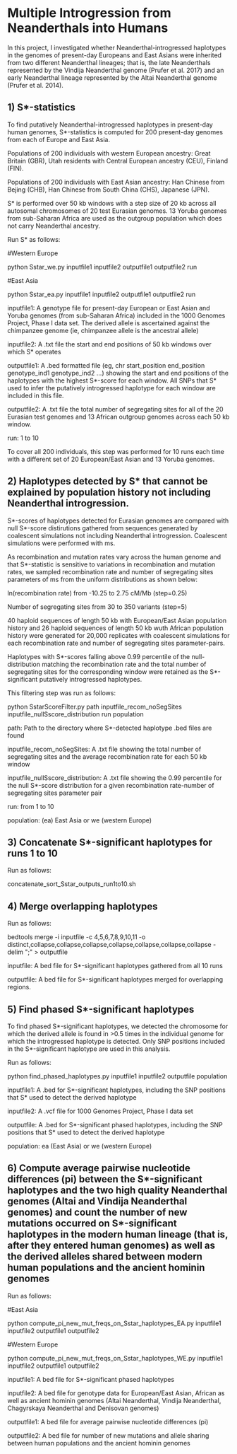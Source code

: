# Multiple Introgression from Neanderthals into Humans

In this project, I investigated whether Neanderthal-introgressed haplotypes in the genomes of present-day Europeans and East Asians were inherited from two different Neanderthal lineages; that is, the late Neanderthals represented by the Vindija Neanderthal genome (Prufer et al. 2017) and an early Neanderthal lineage represented by the Altai Neanderthal genome (Prufer et al. 2014). 


## 1) S*-statistics
To find putatively Neanderthal-introgressed haplotypes in present-day human genomes, S*-statistics is computed for 200 present-day genomes from each of Europe and East Asia.

Populations of 200 individuals with western European ancestry: Great Britain (GBR), Utah residents with Central European ancestry (CEU), Finland (FIN).

Populations of 200 individuals with East Asian ancestry: Han Chinese from Bejing (CHB), Han Chinese from South China (CHS), Japanese (JPN).  

S* is performed over 50 kb windows with a step size of 20 kb across all autosomal chromosomes of 20 test Eurasian genomes. 13 Yoruba genomes from sub-Saharan Africa are used as the outgroup population which does not carry Neanderthal ancestry.

Run S* as follows: 

#Western Europe

python Sstar_we.py inputfile1 inputfile2 outputfile1 outputfile2 run

#East Asia

python Sstar_ea.py inputfile1 inputfile2 outputfile1 outputfile2 run

inputfile1: A genotype file for present-day European or East Asian and Yoruba genomes (from sub-Saharan Africa) included in the 1000 Genomes Project, Phase I data set. The derived allele is ascertained against the chimpanzee genome (ie, chimpanzee allele is the ancestral allele)

inputfile2: A .txt file the start and end positions of 50 kb windows over which S* operates

outputfile1: A .bed formatted file (eg, chr start_position end_position genotype_ind1 genotype_ind2 ...) showing the start and end positions of the haplotypes with the highest S*-score for each window. All SNPs that S* used to infer the putatively introgressed haplotype for each window are included in this file. 

outputfile2: A .txt file the total number of segregating sites for all of the 20 Eurasian test genomes and 13 African outgroup genomes across each 50 kb window.

run: 1 to 10

To cover all 200 individuals, this step was performed for 10 runs each time with a different set of 20 European/East Asian and 13 Yoruba genomes.  


## 2) Haplotypes detected by S* that cannot be explained by population history not including Neanderthal introgression.

S*-scores of haplotypes detected for Eurasian genomes are compared with null S*-score distirutions gathered from sequences generated by coalescent simulations not including Neanderthal introgression. Coalescent simulations were performed with ms.  

As recombination and mutation rates vary across the human genome and that S*-statistic is sensitive to variations in recombination and mutation rates, we sampled recombination rate and number of segregating sites parameters of ms from the uniform distributions as shown below:

  ln(recombination rate) from -10.25 to 2.75 cM/Mb (step=0.25) 

  Number of segregating sites from 30 to 350 variants (step=5)

40 haploid sequences of length 50 kb with European/East Asian population history and 26 haploid sequences of length 50 kb wuth African population history were generated for 20,000 replicates with coalescent simulations for each recombination rate and number of segregating sites parameter-pairs. 

Haplotypes with S*-scores falling above 0.99 percentile of the null-distribution matching the recombination rate and the total number of segregating sites for the corresponding window were retained as the S*-significant putatively introgressed haplotypes. 

This filtering step was run as follows:

python SstarScoreFilter.py path inputfile_recom_noSegSites inputfile_nullSscore_distribution run population

path: Path to the directory where S*-detected haplotype .bed files are found  

inputfile_recom_noSegSites: A .txt file showing the total number of segregating sites and the average recombination rate for each 50 kb window 

inputfile_nullSscore_distribution: A .txt file showing the 0.99 percentile for the null S*-score distribution for a given recombination rate-number of segregating sites parameter pair 

run: from 1 to 10

population: (ea) East Asia or  we (western Europe)


## 3) Concatenate S*-significant haplotypes for runs 1 to 10

Run as follows:

concatenate_sort_Sstar_outputs_run1to10.sh


## 4) Merge overlapping haplotypes

Run as follows:

bedtools merge -i inputfile -c 4,5,6,7,8,9,10,11 -o distinct,collapse,collapse,collapse,collapse,collapse,collapse,collapse -delim ";" >  outputfile

inputfile: A bed file for S*-significant haplotypes gathered from all 10 runs  

outputfile: A bed file for S*-significant haplotypes merged for overlapping regions. 


## 5) Find phased S*-significant haplotypes

To find phased S*-significant haplotypes, we detected the chromosome for which the derived allele is found in >0.5 times in the individual genome for which the introgressed haplotype is detected. Only SNP positions included in the S*-significant haplotype are used in this analysis.

Run as follows:

python find_phased_haplotypes.py inputfile1 inputfile2 outputfile population


inputfile1: A .bed for S*-significant haplotypes, including the SNP positions that S* used to detect the derived haplotype

inputfile2: A .vcf file for 1000 Genomes Project, Phase I data set  

outputfile: A .bed for S*-significant phased haplotypes, including the SNP positions that S* used to detect the derived haplotype

population: ea (East Asia) or we (western Europe)


## 6) Compute average pairwise nucleotide differences (pi) between the S*-significant haplotypes and the two high quality Neanderthal genomes (Altai and Vindija Neanderthal genomes) and count the number of new mutations occurred on S*-significant haplotypes in the modern human lineage (that is, after they entered human genomes) as well as the derived alleles shared between modern human populations and the ancient hominin genomes 

Run as follows:

#East Asia

python compute_pi_new_mut_freqs_on_Sstar_haplotypes_EA.py inputfile1 inputfile2 outputfile1 outputfile2

#Western Europe

python compute_pi_new_mut_freqs_on_Sstar_haplotypes_WE.py inputfile1 inputfile2 outputfile1 outputfile2

inputfile1: A bed file for S*-significant phased haplotypes

inputfile2: A bed file for genotype data for European/East Asian, African as well as ancient hominin genomes (Altai Neanderthal, Vindija Neanderthal, Chagyrskaya Neanderthal and Denisovan genomes)

outputfile1: A bed file for average pairwise nucleotide differences (pi)

outputfile2: A bed file for number of new mutations and allele sharing between human populations and the ancient hominin genomes














